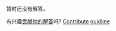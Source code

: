 
暂时还没有解答。

有兴趣[贡献你的解答](https://github.com/BFEdev/BFE.dev-solutions/blob/main/problem/add-comma-to-number_zh.md)吗? [Contribute guidline](https://github.com/BFEdev/BFE.dev-solutions#how-to-contribute)
